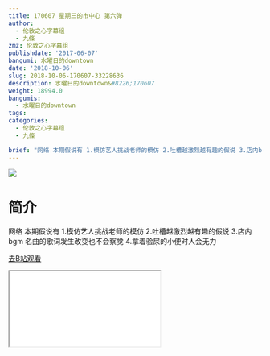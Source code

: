 ```yaml
---
title: 170607 星期三的市中心 第六弹
author:
  - 伦敦之心字幕组
  - 九條
zmz: 伦敦之心字幕组
publishdate: '2017-06-07'
bangumi: 水曜日的downtown
date: '2018-10-06'
slug: 2018-10-06-170607-33228636
description: 水曜日的downtown&#8226;170607
weight: 18994.0
bangumis:
  - 水曜日的downtown
tags:
categories:
  - 伦敦之心字幕组
  - 九條

brief: "网络 本期假说有 1.模仿艺人挑战老师的模仿 2.吐槽越激烈越有趣的假说 3.店内bgm 名曲的歌词发生改变也不会察觉 4.拿着验尿的小便时人会无力"
---
```

![](https://i.imgur.com/E5J5OJZ.jpg)
# 简介  
网络
本期假说有 1.模仿艺人挑战老师的模仿 2.吐槽越激烈越有趣的假说 3.店内bgm 名曲的歌词发生改变也不会察觉 4.拿着验尿的小便时人会无力  

[去B站观看](https://www.bilibili.com/video/av33228636/)
<div class ="resp-container"><iframe class="testiframe" src="//player.bilibili.com/player.html?aid=33228636"", scrolling="no", allowfullscreen="true" > </iframe></div> 
